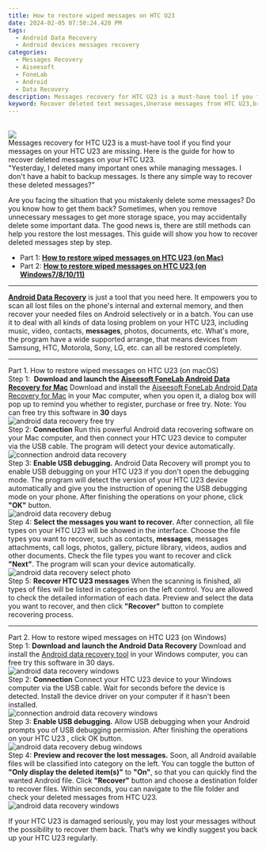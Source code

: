 ```yaml
---
title: How to restore wiped messages on HTC U23
date: 2024-02-05 07:50:24.420 PM
tags: 
  - Android Data Recovery
  - Android devices messages recovery
categories: 
  - Messages Recovery
  - Aiseesoft
  - FoneLab
  - Android
  - Data Recovery
description: Messages recovery for HTC U23 is a must-have tool if you find your messages on your HTC U23 are missing. Here is the guide for how to recover deleted messages on your HTC U23.
keyword: Recover deleted text messages,Unerase messages from HTC U23,broken HTC U23 messages recovery solution,Unerase text messages from HTC U23,save lost text messages on HTC U23,recover lost messages from HTC U23,HTC U23 data recovery,HTC U23 delete messages recover,how to recover deleted messages in HTC U23,lost all messages in HTC U23 again,HTC U23 messages deleted itself,HTC U23 reset but recover messages
---
```

<br>
<img src="https://img0mobiles.techidaily.com/images/best-assets/devices/htc/htc-u23/5.jpg" class="atpl-imgstyle"  /><br>
<div class="atpl-content atpl-for-fonelab-android recover-messages">
<div class="atpl-post-description-part-1">
Messages recovery for HTC U23 is a must-have tool if you find your messages on your HTC U23 are missing. Here is the guide for how to recover deleted messages on your HTC U23.
</div>
<div class="atpl-post-description-part-2">
<div class="tpl-content-sub-paragraph-question">
  "Yesterday, I deleted many important ones while managing messages. I don't have a habit to backup messages. Is there any simple way to recover these deleted messages?"
</div>
<div class="tpl-content-sub-paragraph-content">
<p>
  Are you facing the situation that you mistakenly delete some messages? Do you know how to get them back? Sometimes, when you remove unnecessary messages to get more storage space, you may accidentally delete some important data. The good news is, there are still methods can help you restore the lost messages. This guide will show you how to recover deleted messages step by step.
</p>
</div>
</div>
<ul>
  <li>Part 1: <strong><a href="#p1">How to restore wiped messages on HTC U23 (on Mac)</a></strong></li>
  <li>Part 2: <strong><a href="#p2">How to restore wiped messages on HTC U23 (on Windows7/8/10/11)</a></strong></li>
</ul>
<hr>
<div class="atpl-post-description-part-3">
<div class="tpl-content-sub-paragraph-normal">
  <p>
    <a href="https://tools.techidaily.com/aiseesoft-android-data-recovery/" target="_blank" rel="noopener"><strong>Android Data Recovery</strong></a> is just a tool that you need here. It empowers you to scan all lost files on the phone's internal and external memory, and then recover your needed files on Android selectively or in a batch. You can use it to deal with all kinds of data losing problem on your HTC U23, including music, video, contacts, <b>messages</b>, photos, documents, etc. What's more, the program have a wide supported arrange, that means devices from Samsung, HTC, Motorola, Sony, LG, etc. can all be restored completely.
  </p>
</div>
</div>
<!-- Part 1 -->
<a id="p1" name="p1" ></a><hr>
<div>
  <span class="atpl-step-part-style">Part 1. How to restore wiped messages on HTC U23 (on macOS)</span>
</div>  
<span class="atpl-stepstyle-a"><span>Step 1: </span></span> <strong>Download and launch the <a href="https://tools.techidaily.com/aiseesoft-android-data-recovery-for-mac/" target="_blank" rel="noopener">Aiseesoft FoneLab Android Data Recovery for Mac</a></strong>
Download and install the <a href="https://tools.techidaily.com/aiseesoft-android-data-recovery-for-mac/" target="_blank" rel="noopener">Aiseesoft FoneLab Android Data Recovery for Mac</a> in your Mac computer, when you open it, a dialog box will pop up to remind you whether to register, purchase or free try.
Note: You can free try this software in <strong>30</strong> days
<br>
<img src="https://tools.techidaily.com/images/apps/aiseesoft/android-data-recovery/mac-free-try.png" class="atpl-imgstyle" alt="android data recovery free try" /><br>
<span class="atpl-stepstyle-a"><span>Step 2: </span></span> <strong>Connection</strong>
Run this powerful Android data recovering software on your Mac computer, and then connect your HTC U23 device to computer via the USB cable. The program will detect your device automatically.
<br>
<img src="https://tools.techidaily.com/images/apps/aiseesoft/android-data-recovery/mac-connection-interface.jpg" class="atpl-imgstyle" alt="connection android data recovery" /><br>
<span class="atpl-stepstyle-a"><span>Step 3: </span></span> <strong>Enable USB debugging.</strong>
Android Data Recovery will prompt you to enable USB debugging on your HTC U23  if you don't open the debugging mode. The program will detect the version of your HTC U23 device automatically and give you the instruction of opening the USB debugging mode on your phone. After finishing the operations on your phone, click <strong>"OK"</strong> button.
<br>
<img src="https://tools.techidaily.com/images/apps/aiseesoft/android-data-recovery/mac-android-usb-debug.jpg"  class="atpl-imgstyle" alt="android data recovery debug" /><br>
<span class="atpl-stepstyle-a"><span>Step 4: </span></span> <strong>Select the messages you want to recover.</strong>
After connection, all file types on your HTC U23 will be showed in the interface. Choose the file types you want to recover, such as contacts, <strong>messages</strong>, messages attachments, call logs, photos, gallery, picture library, videos, audios and other documents. Check the file types you want to recover and click  <b>"Next"</b>. The program will scan your device automatically.
<br>
<img src="https://tools.techidaily.com/images/apps/aiseesoft/android-data-recovery/mac-choose-type-messages.jpg" class="atpl-imgstyle" alt="android data recovery select photo" /><br>
<span class="atpl-stepstyle-a"><span>Step 5: </span></span> <strong>Recover HTC U23 messages</strong>
When the scanning is finished, all types of files will be listed in categories on the left control. You are allowed to check the detailed information of each data. Preview and select the data you want to recover, and then click <b>"Recover"</b> button to complete recovering process.
<a id="p2" name="p2"></a><hr>
<div class="atpl-step-part-style">Part 2. How to restore wiped messages on HTC U23 (on Windows)</div>
<span class="atpl-stepstyle-a"><span>Step 1: </span></span> <strong>Download and launch the Android Data Recovery</strong>
Download and install the <a href="https://tools.techidaily.com/aiseesoft-android-data-recovery-for-win/" target="_blank" rel="noopener">Android data recovery tool</a> in your Windows computer, you can free try this software in 30 days.
<br>
<img src="https://tools.techidaily.com/images/apps/aiseesoft/android-data-recovery/win-start-interface.png"  class="atpl-imgstyle" alt="android data recovery windows" /><br>
<span class="atpl-stepstyle-a"><span>Step 2: </span></span> <strong>Connection</strong>
Connect your HTC U23 device to your Windows computer via the USB cable. Wait for seconds before the device is detected. Install the device driver on your computer if it hasn't been installed.
<br>
<img src="https://tools.techidaily.com/images/apps/aiseesoft/android-data-recovery/win-connection-interface.png" class="atpl-imgstyle" alt="connection android data recovery windows" /><br>
<span class="atpl-stepstyle-a"><span>Step 3: </span></span> <strong>Enable USB debugging.</strong>
Allow USB debugging when your Android prompts you of USB debugging permission. After finishing the operations on your HTC U23 , click OK button.
<br>
<img src="https://tools.techidaily.com/images/apps/aiseesoft/android-data-recovery/win-android-usb-debug.png" class="atpl-imgstyle" alt="android data recovery debug windows" /><br>
<span class="atpl-stepstyle-a"><span>Step 4: </span></span> <strong>Preview and recover the lost messages.</strong>
Soon, all Android available files will be classified into category on the left. You can toggle the button of <b>"Only display the deleted item(s)"</b> to <b>"On"</b>, so that you can quickly find the wanted Android file. Click <b>"Recover"</b> button and choose a destination folder to recover files. Within seconds, you can navigate to the file folder and check your deleted messages from HTC U23.
<br>
<img src="https://tools.techidaily.com/images/apps/aiseesoft/android-data-recovery/win-recover-messages.jpg" class="atpl-imgstyle" alt="android data recovery windows" /><br>
<div class="atpl-post-description-part-4">
<div class="tpl-content-sub-paragraph-normal">
    <p>
        If your HTC U23 is damaged seriously, you may lost your messages without the possibility to recover them back. That’s why we kindly suggest you back up your HTC U23 regularly.
    </p>
</div>
</div>
<ins class="adsbygoogle"
     style="display:block"
     data-ad-client="ca-pub-7571918770474297"
     data-ad-slot="8358498916"
     data-ad-format="auto"
     data-full-width-responsive="true"></ins>
</div>

